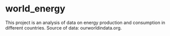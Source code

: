 # world_energy

This project is an analysis of data on energy production and consumption in different countries. Sourсe of data: ourworldindata.org.
